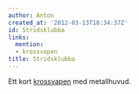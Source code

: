```yaml
---
author: Anton
created_at: '2012-03-13T18:34:37Z'
id: Stridsklubba
links:
  mention:
  - krossvapen
title: Stridsklubba
---
```


Ett kort [krossvapen] med metallhuvud.

  [krossvapen]: krossvapen

